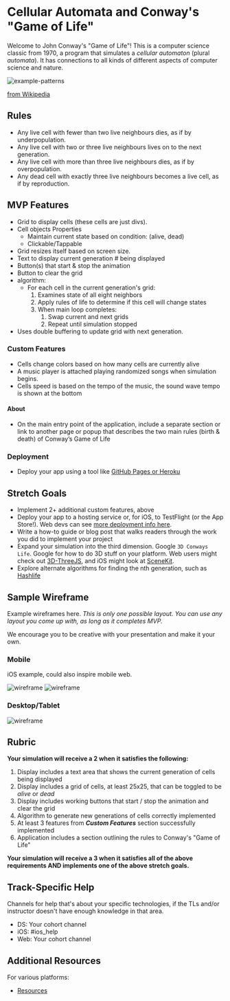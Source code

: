 # Cellular Automata and Conway's "Game of Life"


Welcome to John Conway's "Game of Life"! This is a computer science
classic from 1970, a program that simulates a _cellular automaton_
(plural _automata_). It has connections to all kinds of different
aspects of computer science and nature.

![example-patterns](https://media.giphy.com/media/4VVZTvTqzRR0BUwNIH/giphy.gif)

[from Wikipedia](https://en.wikipedia.org/wiki/Conway%27s_Game_of_Life#Examples_of_patterns)

## Rules

- Any live cell with fewer than two live neighbours dies, as if by underpopulation.
- Any live cell with two or three live neighbours lives on to the next generation.
- Any live cell with more than three live neighbours dies, as if by overpopulation.
- Any dead cell with exactly three live neighbours becomes a live cell, as if by reproduction.

## MVP Features

- Grid to display cells (these cells are just divs).
- Cell objects Properties
    -  Maintain current state based on condition: (alive, dead)
    - Clickable/Tappable
- Grid resizes itself based on screen size.
- Text to display current generation # being displayed
- Button(s) that start & stop the animation
- Button to clear the grid
- algorithm:
  - For each cell in the current generation's grid:
    1. Examines state of all eight neighbors
    2. Apply rules of life to determine if this cell will change states
    3. When main loop completes:
       1. Swap current and next grids
       2. Repeat until simulation stopped
- Uses double buffering to update grid with next generation.

### Custom Features

- Cells change colors based on how many cells are currently alive 
- A music player is attached playing randomized songs when simulation begins.
- Cells speed is based on the tempo of the music, the sound wave tempo is shown at the bottom

#### About

- On the main entry point of the application, include a separate section
  or link to another page or popup that describes the two main rules
  (birth & death) of Conway’s Game of Life

### Deployment

- Deploy your app using a tool like [GitHub Pages or
  Heroku](resources/deployment)

## Stretch Goals

- Implement 2+ additional custom features, above
- Deploy your app to a hosting service or, for iOS, to TestFlight (or
  the App Store!). Web devs can see [more deployment info
  here](resources/deployment).
- Write a how-to guide or blog post that walks readers through the
  work you did to implement your project
- Expand your simulation into the third dimension. Google `3D Conways Life`. Google for how to do 3D stuff on your platform. Web users might
  check out [3D-ThreeJS](https://github.com/LambdaSchool/3D-ThreeJS),
  and iOS might look at [SceneKit](https://developer.apple.com/scenekit/).
- Explore alternate algorithms for finding the nth generation, such
  as [Hashlife](https://en.wikipedia.org/wiki/Hashlife)

## Sample Wireframe

Example wireframes here. _This is only one possible layout. You can use
any layout you come up with, as long as it completes MVP._

We encourage you to be creative with your presentation and make it your
own.

### Mobile

iOS example, could also inspire mobile web.

![wireframe](resources/ios/game-of-life-iOS-mock-1.png)
![wireframe](resources/ios/game-of-life-iOS-mock-2.png)

### Desktop/Tablet

![wireframe](wireframes/wireframe_1.png)

## Rubric

**Your simulation will receive a 2 when it satisfies the following:**

1.  Display includes a text area that shows the current generation of
    cells being displayed
2.  Display includes a grid of cells, at least 25x25, that can be
    toggled to be _alive_ or _dead_
3.  Display includes working buttons that start / stop the animation
    and clear the grid
4.  Algorithm to generate new generations of cells correctly
    implemented
5.  At least 3 features from **_Custom Features_** section
    successfully implemented
6.  Application includes a section outlining the rules to Conway's
    "Game of Life"

**Your simulation will receive a 3 when it satisfies all of the above
requirements AND implements one of the above stretch goals.**

## Track-Specific Help

Channels for help that's about your specific technologies, if the TLs
and/or instructor doesn't have enough knowledge in that area.

- DS: Your cohort channel
- iOS: #ios_help
- Web: Your cohort channel

## Additional Resources

For various platforms:

- [Resources](resources/)
